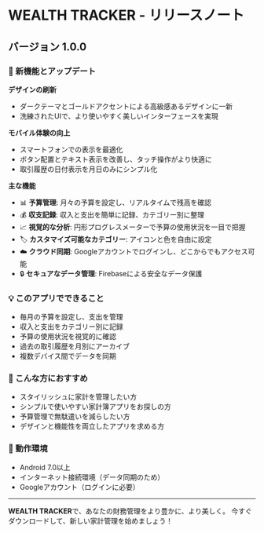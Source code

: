 # WEALTH TRACKER - リリースノート

## バージョン 1.0.0

### 🌟 新機能とアップデート

**デザインの刷新**
- ダークテーマとゴールドアクセントによる高級感あるデザインに一新
- 洗練されたUIで、より使いやすく美しいインターフェースを実現

**モバイル体験の向上**
- スマートフォンでの表示を最適化
- ボタン配置とテキスト表示を改善し、タッチ操作がより快適に
- 取引履歴の日付表示を月日のみにシンプル化

**主な機能**
- 📊 **予算管理**: 月々の予算を設定し、リアルタイムで残高を確認
- 💰 **収支記録**: 収入と支出を簡単に記録、カテゴリー別に整理
- 📈 **視覚的な分析**: 円形プログレスメーターで予算の使用状況を一目で把握
- 🏷️ **カスタマイズ可能なカテゴリー**: アイコンと色を自由に設定
- ☁️ **クラウド同期**: Googleアカウントでログインし、どこからでもアクセス可能
- 🔒 **セキュアなデータ管理**: Firebaseによる安全なデータ保護

### 💡 このアプリでできること

- 毎月の予算を設定し、支出を管理
- 収入と支出をカテゴリー別に記録
- 予算の使用状況を視覚的に確認
- 過去の取引履歴を月別にアーカイブ
- 複数デバイス間でデータを同期

### 🎯 こんな方におすすめ

- スタイリッシュに家計を管理したい方
- シンプルで使いやすい家計簿アプリをお探しの方
- 予算管理で無駄遣いを減らしたい方
- デザインと機能性を両立したアプリを求める方

### 📱 動作環境

- Android 7.0以上
- インターネット接続環境（データ同期のため）
- Googleアカウント（ログインに必要）

---

**WEALTH TRACKER**で、あなたの財務管理をより豊かに、より美しく。
今すぐダウンロードして、新しい家計管理を始めましょう！